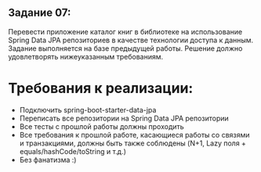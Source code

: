 ## Задание 07:

Перевести приложение каталог книг в библиотеке на использование Spring Data JPA репозиториев в качестве технологии доступа к данным.
Задание выполняется на базе предыдущей работы. Решение должно удовлетворять нижеуказанным требованиям.

# Требования к реализации:
- Подключить spring-boot-starter-data-jpa
- Переписать все репозитории на Spring Data JPA репозитории
- Все тесты с прошлой работы должны проходить
- Все требования к прошлой работе, касающиеся работы со связями и транзакциями, должны быть также соблюдены (N+1, Lazy поля + equals/hashCode/toString и т.д.)
- Без фанатизма :)